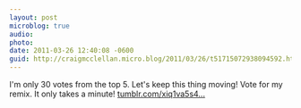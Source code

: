 ```yaml
---
layout: post
microblog: true
audio: 
photo: 
date: 2011-03-26 12:40:08 -0600
guid: http://craigmcclellan.micro.blog/2011/03/26/t51715072938094592.html
---
```

I'm only 30 votes from the top 5. Let's keep this thing moving! Vote for my remix.  It only takes a minute! [tumblr.com/xiq1va5s4...](http://tumblr.com/xiq1va5s4c)
